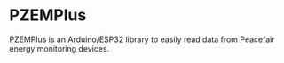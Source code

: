 # PZEMPlus
PZEMPlus is an Arduino/ESP32 library to easily read data from Peacefair energy monitoring devices.
